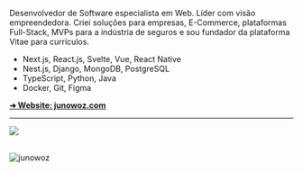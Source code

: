 Desenvolvedor de Software especialista em Web. Líder com visão empreendedora. Criei soluções para empresas, E-Commerce, plataformas Full-Stack, MVPs para a indústria de seguros e sou fundador da plataforma Vitae para currículos.

- Next.js, React.js, Svelte, Vue, React Native
- Nest.js, Django, MongoDB, PostgreSQL
- TypeScript, Python, Java
- Docker, Git, Figma

<a alt="Website" href="https://junowoz.com">
  <strong>➜ Website: junowoz.com</strong>
</a>

<hr />

<div align="left">
  <img src="https://github-readme-stats.vercel.app/api/top-langs/?username=junowoz&theme=apprentice&layout=compact">
</div>

<br />

![junowoz](https://komarev.com/ghpvc/?username=junowoz&style=flat)

<!--
## Skills
<p align="center">
  <a href="https://skillicons.dev">
    <img src="https://skillicons.dev/icons?i=react,nextjs,ts,js,solidity,tailwind,css,html,nodejs,mysql,docker,git,figma,linux&theme=light" />
  </a>
</p>
-->
